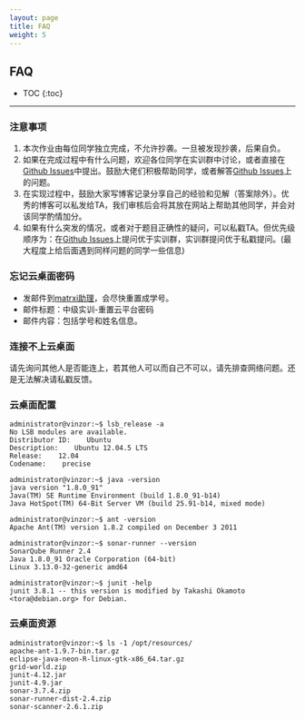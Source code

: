 ```yaml
---
layout: page
title: FAQ
weight: 5
---
```


## FAQ


* TOC
{:toc}


----------

### 注意事项
 1. 本次作业由每位同学独立完成，不允许抄袭。一旦被发现抄袭，后果自负。
 2. 如果在完成过程中有什么问题，欢迎各位同学在实训群中讨论，或者直接在[Github Issues]()中提出。鼓励大佬们积极帮助同学，或者解答[Github Issues]()上的问题。
 3. 在实现过程中，鼓励大家写博客记录分享自己的经验和见解（答案除外）。优秀的博客可以私发给TA，我们审核后会将其放在网站上帮助其他同学，并会对该同学酌情加分。
 4. 如果有什么突发的情况，或者对于题目正确性的疑问，可以私戳TA。但优先级顺序为：在[Github Issues]()上提问优于实训群，实训群提问优于私戳提问。(最大程度上给后面遇到同样问题的同学一些信息)


### 忘记云桌面密码
* 发邮件到[matrxi助理](mailto:)，会尽快重置成学号。
* 邮件标题：中级实训-重置云平台密码
* 邮件内容：包括学号和姓名信息。

### 连接不上云桌面
请先询问其他人是否能连上，若其他人可以而自己不可以，请先排查网络问题。还是无法解决请私戳反馈。

### 云桌面配置
```shell
administrator@vinzor:~$ lsb_release -a
No LSB modules are available.
Distributor ID:    Ubuntu
Description:    Ubuntu 12.04.5 LTS
Release:    12.04
Codename:    precise

administrator@vinzor:~$ java -version
java version "1.8.0_91"
Java(TM) SE Runtime Environment (build 1.8.0_91-b14)
Java HotSpot(TM) 64-Bit Server VM (build 25.91-b14, mixed mode)

administrator@vinzor:~$ ant -version
Apache Ant(TM) version 1.8.2 compiled on December 3 2011

administrator@vinzor:~$ sonar-runner --version
SonarQube Runner 2.4
Java 1.8.0_91 Oracle Corporation (64-bit)
Linux 3.13.0-32-generic amd64

administrator@vinzor:~$ junit -help
junit 3.8.1 -- this version is modified by Takashi Okamoto <tora@debian.org> for Debian.
```

### 云桌面资源
```shell
administrator@vinzor:~$ ls -1 /opt/resources/
apache-ant-1.9.7-bin.tar.gz
eclipse-java-neon-R-linux-gtk-x86_64.tar.gz
grid-world.zip
junit-4.12.jar
junit-4.9.jar
sonar-3.7.4.zip
sonar-runner-dist-2.4.zip
sonar-scanner-2.6.1.zip
```
